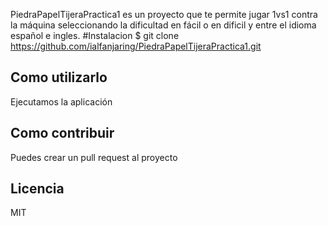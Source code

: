 PiedraPapelTijeraPractica1 es un proyecto que te permite jugar 1vs1 contra la máquina seleccionando la dificultad en fácil o en dificil y entre el idioma español e ingles.
#Instalacion
$ git clone https://github.com/ialfanjaring/PiedraPapelTijeraPractica1.git
## Como utilizarlo
Ejecutamos la aplicación
## Como contribuir
Puedes crear un pull request al proyecto
## Licencia
MIT
